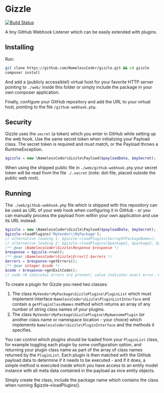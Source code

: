 Gizzle
======

[![Build Status](https://travis-ci.org/NamelessCoder/gizzle.svg?branch=master)](https://travis-ci.org/NamelessCoder/gizzle)

A tiny GitHub Webhook Listener which can be easily extended with plugins.

Installing
----------

Run:

```bash
git clone https://github.com/NamelessCoder/gizzle.git && cd gizzle
composer install
```

And add a (publicly accessible!) virtual host for your favorite HTTP server pointing to `./web/` inside this folder or simply include the package in your own composer application.

Finally, configure your GitHub repository and add the URL to your virtual host, pointing to the file `/github-webhook.php`.

Security
--------

Gizzle uses the `secret` (a token) which you enter in GitHub while setting up the web hook. Use the same secret token when initializing your Payload class. The secret token is required and must match, or the Payload throws a RuntimeException.

```php
$gizzle = new \NamelessCoder\Gizzle\Payload($payloadData, $mySecret);
```

When using the shipped public file in `./web/github-webhook.php` your secret token will be read from the file `./.secret` (note: dot-file, placed outside the public web root).

Running
-------

The `./web/github-webhook.php` file which is shipped with this repository can be used as URL of your web hook when configuring it in GitHub - or you can manually process the payload from within your own application and use its URL instead:

```php
$gizzle = new \NamelessCoder\Gizzle\Payload($payloadData, $mySecret);
$gizzle->loadPlugins('MyVendor\\MyPackage');
// alternative loading 1: $gizzle->loadPlugins($arrayOfPackageNames);
// alternative loading 2: $gizzle->loadPlugins($package1, $package2, $package3);
/** @var \NamelessCoder\Gizzle\Response $response */
$response = $gizzle->run();
/** @var \NamelessCoder\Gizzle\Error[] $errors */
$errors = $response->getErrors();
/** @var integer $code */
$code = $response->getExitCode();
// code >0 indicates errors are present; value indicates exact error. Code =0 means no errors.
```

To create a plugin for Gizzle you need two classes:

1. The class `MyVendor\MyPackage\GizzlePlugins\PluginList` which must implement interface `NamelessCoder\Gizzle\PluginListInterface` and contain a `getPluginClassNames` method which returns an array of any number of string class names of your plugins.
2. The class `MyVendor\MyPackage\GizzlePlugins\MyAwesomePlugin` (or another class name or namespace location - your choice) which implements `NamelessCoder\Gizzle\PluginInterface` and the methods it specifies.

You can control which plugins should be loaded from your `PluginList` class, for example toggling each plugin by some configuration option, and returning your plugin class name as part of the array of class names returned by the `PluginList`. Each plugin is then matched with the GitHub payload data to determine if it needs to be executed - and if it does, a simple method is executed inside which you have access to an entity model instance with all meta data contained in the payload as nice entity objects.

Simply create the class, include the package name which contains the class when running $gizzle->loadPlugins().


